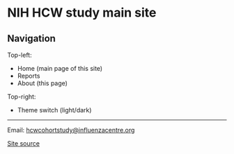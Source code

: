 # NIH HCW study main site

## Navigation

Top-left:

- Home (main page of this site)
- Reports
- About (this page)

Top-right:

- Theme switch (light/dark)

---

Email: hcwcohortstudy@influenzacentre.org

[Site source](https://github.com/khvorov45/hcwstudysite)
